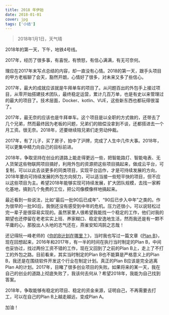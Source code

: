 ```yaml
---
title: 2018 年伊始
date: 2018-01-01
cover: jpg
tags: ['小结']
---
```


> 2018年1月1日，天气晴

2018年的第一天，下午，地铁4号线。

2017年，经历了很多事，有喜悦，有愤怒，有信心满满，有无可奈何。

理应在2017年末写点总结的内容，却一直没有心情。2018的第一天，跟手头项目的甲方老板聊了会天，豁然开朗，心情好了很多，对未来又多了些信心。

2017年，最大的成就应该就是牛拜单车的项目了。从问题百出的外包手上接过项目，从零开始搭建技术团队，最终稳定运营，累计几百万单，也是有史以来管理过的最大的项目了。技术层面，Docker、kotlin、VUE，这些新东西也都玩得很溜了。

2017年，最无奈的应该也是牛拜单车。这个项目是以全职的方式做的，还带去了几个兄弟，然而最终因为老板的问题，兄弟们的赔偿没拿到不谈，还都搭进去一个月工资。很无奈。2018年，还要继续陪兄弟们走劳动仲裁。

2017年，有了儿子，买了房子，拍中了沪牌，完成了人生中几件大事。2018年，可以更集中精力向自己的目标前进。

2018年，争取坚持在创业的道路上能走得更远一些，把智能路灯、智能电表、无人货架这些物联网项目搞好，利用外包的资源把这些项目搞起来，做成云平台，可复制，可以以此去谈更多的同类项目，实现平台运作，才是可持续发展的方向，2018年要向可持续发展的外包方向努力，可以适当接一些短平快的项目，但不应以这些项目为主。希望2018年能够实现可持续发展，扩大团队规模，去找一家孵化基地，搞到几个免费的工位，把公司像模像样地搞起来。

最近看到一些说法，比如“最后一批90后已成年”、“90后已步入中年”之类的。作为很早的一批90后，我倒还没有感受到中年的危机。压力还很小，可以说轻松过完一辈子是很容易实现的。虽然家里人很希望我能找一个稳定的工作，他们对我的期望也还停留在老老实实上班、养家糊口、稳定安逸地生活，然而我还是有一颗不平庸的心，那股出人头地的志气还在，燕雀安知鸿鹄之志哉！

还记得阮一峰老师的《[你的B计划在哪里？](http://www.ruanyifeng.com/blog/2016/03/plan-b.html)》，当时我也写过一篇文章《[Plan B](./plan-b/)》，现在回想起来，2016年和2017年，有一半的时间在执行当时制定的Plan B，中间也妥协过，找过两份工资不错的工作，现在又回到了之前的Plan B上，走上了不打工的外包之路。目前看来，其实当时制定的Plan B也不能算是严格意义上的Plan B，我还是在围绕软件开发这个行业在制定计划。真正的Plan B应该是完全逃离Plan A的计划。2017年，目睹了很多创业项目的失败。如果将来的某一天，我在自己的创业的道路上彻底失败了，我该何去何从？希望2018年，我能为自己找到答案。

2018年，争取能够有稳定的项目、稳定的资金来源，证明自己，不再需要去打工，可以在自己的Plan B上越走越远，变成Plan A。

加油！
